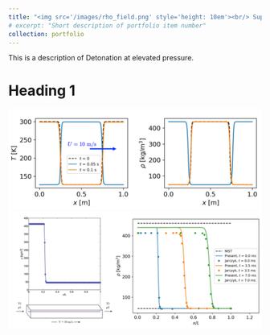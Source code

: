 ```yaml
---
title: "<img src='/images/rho_field.png' style='height: 10em'><br/> Supercritical Jet"
# excerpt: "Short description of portfolio item number"
collection: portfolio
---
```


This is a description of Detonation at elevated pressure.

Heading 1
======
<img src='/images/N2Convection1.png'><br/>
<img src='/images/N2Convection2.png'>
